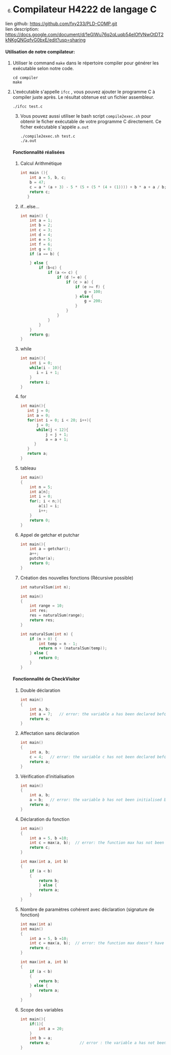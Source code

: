 6. # Compilateur H4222 de langage C
lien github: https://github.com/fxy233/PLD-COMP.git     
lien description: https://docs.google.com/document/d/1eGIWu76q2qLuqb54eIOfVNwOtDT2kNKgQNGqfvG0bxE/edit?usp=sharing       

   #### Utilisation de notre compilateur:
   
   1. Utiliser le command `make` dans le répertoire compiler pour générer les exécutable selon notre code.
   
      ```shell
      cd compiler
      make
      ```
   
2. L'exécutable s'appelle ```ifcc``` , vous pouvez ajouter le programme C à compiler juste après. Le résultat obtenue est un fichier assembleur.
   
      ```shell
      ./ifcc test.c
      ```
   
   3. Vous pouvez aussi utiliser le bash script `compile2exec.sh` pour obtenir le ficher exécutable de votre programme C directement. Ce ficher exécutable s'appèle `a.out`
   
      ```
      ./compile2exec.sh test.c
      ./a.out
      ```
   #### Fonctionnalité réalisées 
   
   1. Calcul Arithmétique
   
      ```c
      int main (){
          int a = 5, b, c;
          b = 47;
          c = a * (a + 3) - 5 * (5 + (5 * (4 + (1)))) + b * a + a / b;
          return c;
         }
      ```
   
   2. if...else...
   
      ```c
      int main() {
          int a = 1;
          int b = 2;
          int c = 3;
          int d = 4;
          int e = 5;
          int f = 6;
          int g = 0;
          if (a == b) {
      
          } else {
              if (b<c) {
                  if (a <= c) {
                      if (d != e) {
                          if (c > a) {
                              if (e >= f) {
                                  g = 100;
                              } else {
                                  g = 200;
                              }
                          }
                      }
                  }
              }
          }
          return g;
      }
      ```
   
   3. while
   
      ```c
      int main(){
          int i = 0;
          while(i - 10){
      	     i = i + 1;
          }
          return i;
      }
      ```
   
   4. for
   
      ```c
      int main(){
         int j = 0;
         int a = 0;
         for(int i = 0; i < 20; i++){
             j = 0;
             while(j < 12){
                 j = j + 1;
                 a = a + 1;
            }
         }
         return a;
      }
      ```
   
   5. tableau
   
      ```c
      int main()
      {
          int n = 5;
          int a[n];
          int i = 0;
          for(; i < n;){
              a[i] = i;
              i++;
          }
          return 0;
      }
      ```
   
   6. Appel de getchar et putchar
   
      ```c
      int main(){
          int a = getchar();
          a++;
          putchar(a);
          return 0;
      }
      ```
   
      
   
   7. Création des nouvelles fonctions (Récursive possible)
   
      ```c
      int naturalSum(int n);
      
      int main()
      {
          int range = 10;
          int res;
          res = naturalSum(range);
          return res;
      }
      
      int naturalSum(int n) {
          if (n > 0) {
              int temp = n - 1;
              return n + (naturalSum(temp));
          } else {
              return 0;
          }
      }
      ```
   
      
   
   #### Fonctionnalité de CheckVisitor
   
   1. Double déclaration
   
      ```c
      int main()
      {
          int a, b;
          int a = 7;   // error: the variable a has been declared before !
          return a;
      }
      ```
   
   2. Affectation sans déclaration
   
      ```c
      int main()
      {
          int a, b;
          c = 4;   // error: the variable c has not been declared before !
          return a;
      }
      ```
   
   3. Vérification d’initialisation
   
      ```c
      int main()
      {
          int a, b;
          a = b;   // error: the variable b has not been initialised before !
          return a;
      }
      ```
   
   4. Déclaration du fonction
   
      ```c
      int main()
      {
          int a = 5, b =10;
          int c = max(a, b);  // error: the function max has not been declared before !
          return c;
      }
      
      int max(int a, int b)
      {
          if (a < b)
          {
              return b;
              } else {
              return a;
          }
      }
      ```
   
   5. Nombre de paramètres cohérent avec déclaration (signature de fonction) 
   
      ```c
      int max(int a)
      int main()
      {
          int a = 5, b =10;
          int c = max(a, b);  // error: the function max doesn't have the same signature as declaration before !
          return c;
      }
      
      int max(int a, int b)
      {
          if (a < b)
          {
              return b;
          } else {
              return a;
          }
      }
      ```
   
   6. Scope des variables
   
      ```c
      int main(){
          if(1){
              int a = 20;
          }
          int b = a;
          return a;				// error : the variable a has not been initialized !
      }
      ```
   
      
